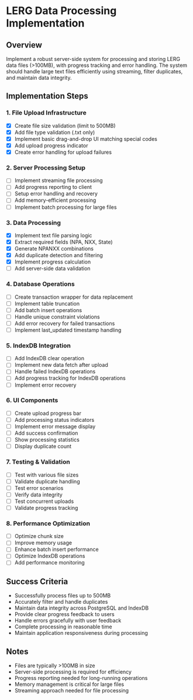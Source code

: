 # LERG Data Processing Implementation

## Overview

Implement a robust server-side system for processing and storing LERG data files (>100MB), with progress tracking and error handling. The system should handle large text files efficiently using streaming, filter duplicates, and maintain data integrity.

## Implementation Steps

### 1. File Upload Infrastructure

- [x] Create file size validation (limit to 500MB)
- [x] Add file type validation (.txt only)
- [x] Implement basic drag-and-drop UI matching special codes
- [x] Add upload progress indicator
- [x] Create error handling for upload failures

### 2. Server Processing Setup

- [ ] Implement streaming file processing
- [ ] Add progress reporting to client
- [ ] Setup error handling and recovery
- [ ] Add memory-efficient processing
- [ ] Implement batch processing for large files

### 3. Data Processing

- [x] Implement text file parsing logic
- [x] Extract required fields (NPA, NXX, State)
- [x] Generate NPANXX combinations
- [x] Add duplicate detection and filtering
- [x] Implement progress calculation
- [ ] Add server-side data validation

### 4. Database Operations

- [ ] Create transaction wrapper for data replacement
- [ ] Implement table truncation
- [ ] Add batch insert operations
- [ ] Handle unique constraint violations
- [ ] Add error recovery for failed transactions
- [ ] Implement last_updated timestamp handling

### 5. IndexDB Integration

- [ ] Add IndexDB clear operation
- [ ] Implement new data fetch after upload
- [ ] Handle failed IndexDB operations
- [ ] Add progress tracking for IndexDB operations
- [ ] Implement error recovery

### 6. UI Components

- [ ] Create upload progress bar
- [ ] Add processing status indicators
- [ ] Implement error message display
- [ ] Add success confirmation
- [ ] Show processing statistics
- [ ] Display duplicate count

### 7. Testing & Validation

- [ ] Test with various file sizes
- [ ] Validate duplicate handling
- [ ] Test error scenarios
- [ ] Verify data integrity
- [ ] Test concurrent uploads
- [ ] Validate progress tracking

### 8. Performance Optimization

- [ ] Optimize chunk size
- [ ] Improve memory usage
- [ ] Enhance batch insert performance
- [ ] Optimize IndexDB operations
- [ ] Add performance monitoring

## Success Criteria

- Successfully process files up to 500MB
- Accurately filter and handle duplicates
- Maintain data integrity across PostgreSQL and IndexDB
- Provide clear progress feedback to users
- Handle errors gracefully with user feedback
- Complete processing in reasonable time
- Maintain application responsiveness during processing

## Notes

- Files are typically >100MB in size
- Server-side processing is required for efficiency
- Progress reporting needed for long-running operations
- Memory management is critical for large files
- Streaming approach needed for file processing
